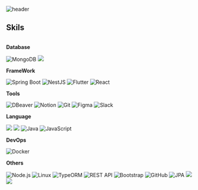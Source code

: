 ![header](https://capsule-render.vercel.app/api?type=waving&color=0:6994CDEE,100:EC6EAFFF&height=150&section=header&text=Welcome%20to%20My%20GitHub&fontSize=30&animation=fadeIn&fontAlign=30&fontAlignY=35&fontColor=FFFFFF)


## Skils
<div style="display:flex; flex-direction:column; align-items:flex-start;">
    <!-- Database -->
    <p><strong>Database</strong></p>
    <div>
        <img src="https://img.shields.io/badge/MongoDB-47A248?style=for-the-badge&logo=mongodb&logoColor=white" alt="MongoDB" />
        <img src="https://img.shields.io/badge/mysql-4479A1?style=for-the-badge&logo=mysql&logoColor=white"> 
    </div>
    <!-- FrameWork -->
    <p><strong>FrameWork</strong></p>
    <div>
        <img src="https://img.shields.io/badge/Spring-6DB33F?style=for-the-badge&logo=spring&logoColor=white" alt="Spring Boot" />
    <img src="https://img.shields.io/badge/NestJS-e0234e?style=for-the-badge&logo=nestjs&logoColor=white" alt="NestJS"> 
                <img src="https://img.shields.io/badge/Flutter-02569B?style=for-the-badge&logo=flutter&logoColor=white" alt="Flutter" />
        <img src="https://img.shields.io/badge/React-20232A?style=for-the-badge&logo=react&logoColor=61DAFB" alt="React" />
    </div>
     <!-- Tools -->
    <p><strong>Tools</strong></p>
    <div>
       <img src="https://img.shields.io/badge/DBeaver-503E74?style=for-the-badge&logo=dbeaver&logoColor=white" alt="DBeaver" />
          <img src="https://img.shields.io/badge/Notion-000000?style=for-the-badge&logo=notion&logoColor=white" alt="Notion" />
    <img src="https://img.shields.io/badge/Git-F05032?style=for-the-badge&logo=git&logoColor=white" alt="Git" />
        <img src="https://img.shields.io/badge/Figma-F24E1E?style=for-the-badge&logo=figma&logoColor=white" alt="Figma" />
        <img src="https://img.shields.io/badge/Slack-4A154B?style=for-the-badge&logo=slack&logoColor=white" alt="Slack" />
    </div>
      <!-- Language -->
    <p><strong>Language</strong></p>
    <div
                <img src="https://img.shields.io/badge/javascript-F7DF1E?style=for-the-badge&logo=javascript&logoColor=black"> 
          <img src="https://img.shields.io/badge/TypeScript-007396?style=for-the-badge&logo=Typescript&logoColor=white"> 
        <img src="https://img.shields.io/badge/Dart-0175C2?style=for-the-badge&logo=dart&logoColor=white" />
         <img src="https://img.shields.io/badge/Java-007396?style=for-the-badge&logo=java&logoColor=white" alt="Java" />
       <img src="https://img.shields.io/badge/JavaScript-FFCA28?style=for-the-badge&logo=javascript&logoColor=black" alt="JavaScript" />
    </div>
     <!-- DevOps -->
    <p><strong>DevOps</strong></p>
    <div>
        <img src="https://img.shields.io/badge/Docker-2496ED?style=for-the-badge&logo=docker&logoColor=white" alt="Docker" />
    </div>
    <!-- Others -->
    <p><strong>Others</strong></p>
    <div>
        <img src="https://img.shields.io/badge/Node.js-339933?style=for-the-badge&logo=node.js&logoColor=white" alt="Node.js"> 
    <img src="https://img.shields.io/badge/Linux-FCC624?style=for-the-badge&logo=linux&logoColor=black" alt="Linux" />
         <img src="https://img.shields.io/badge/TypeORM-007ACC?style=for-the-badge&logo=typeorm&logoColor=white" alt="TypeORM"> 
    <img src="https://img.shields.io/badge/REST%20API-005571?style=for-the-badge" alt="REST API" />
        <img src="https://img.shields.io/badge/Bootstrap-7952B3?style=for-the-badge&logo=bootstrap&logoColor=white" alt="Bootstrap" />
        <img src="https://img.shields.io/badge/GitHub-181717?style=for-the-badge&logo=github&logoColor=white" alt="GitHub" />
        <img src="https://img.shields.io/badge/JPA-007396?style=for-the-badge&logo=java&logoColor=white" alt="JPA" />
         <img src="https://img.shields.io/badge/html5-E34F26?style=for-the-badge&logo=html5&logoColor=white"> 
        <img src="https://img.shields.io/badge/css-1572B6?style=for-the-badge&logo=css3&logoColor=white"> 
</div><br>
</div>







